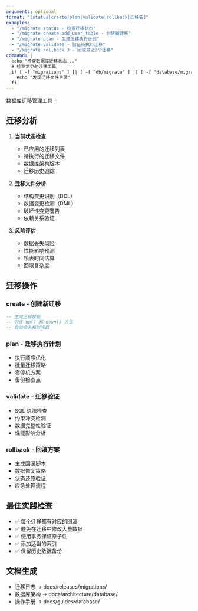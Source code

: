 ```yaml
---
arguments: optional
format: "[status|create|plan|validate|rollback|迁移名]"
examples:
  - "/migrate status - 检查迁移状态"
  - "/migrate create add_user_table - 创建新迁移"
  - "/migrate plan - 生成迁移执行计划"
  - "/migrate validate - 验证待执行迁移"
  - "/migrate rollback 3 - 回滚最近3个迁移"
command: |
  echo "检查数据库迁移状态..."
  # 检测常见的迁移工具
  if [ -f "migrations" ] || [ -f "db/migrate" ] || [ -f "database/migrations" ]; then
    echo "发现迁移文件目录"
  fi
---
```

数据库迁移管理工具：

## 迁移分析

1. **当前状态检查**
   - 已应用的迁移列表
   - 待执行的迁移文件
   - 数据库架构版本
   - 迁移历史追踪

2. **迁移文件分析**
   - 结构变更识别（DDL）
   - 数据变更检测（DML）
   - 破坏性变更警告
   - 依赖关系验证

3. **风险评估**
   - 数据丢失风险
   - 性能影响预测
   - 锁表时间估算
   - 回滚复杂度

## 迁移操作

### create - 创建新迁移
```sql
-- 生成迁移模板
-- 包含 up() 和 down() 方法
-- 自动命名和时间戳
```

### plan - 迁移执行计划
- 执行顺序优化
- 批量迁移策略
- 零停机方案
- 备份检查点

### validate - 迁移验证
- SQL 语法检查
- 约束冲突检测
- 数据完整性验证
- 性能影响分析

### rollback - 回滚方案
- 生成回滚脚本
- 数据恢复策略
- 状态还原验证
- 应急处理流程

## 最佳实践检查

- ✅ 每个迁移都有对应的回滚
- ✅ 避免在迁移中修改大量数据
- ✅ 使用事务保证原子性
- ✅ 添加适当的索引
- ✅ 保留历史数据备份

## 文档生成
- 迁移日志 → docs/releases/migrations/
- 数据库架构 → docs/architecture/database/
- 操作手册 → docs/guides/database/